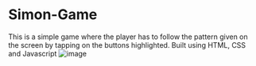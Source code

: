 # Simon-Game

This is a simple game where the player has to follow the pattern given on the screen by tapping on the buttons highlighted.
Built using HTML, CSS and Javascript
![image](https://user-images.githubusercontent.com/67961115/113545923-b1185a00-9608-11eb-9bea-81ea5542dfca.png)
